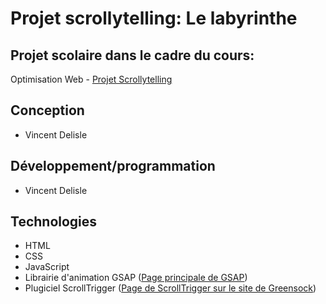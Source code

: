 # Projet scrollytelling: Le labyrinthe

## Projet scolaire dans le cadre du cours:
Optimisation Web - [Projet Scrollytelling](https://tim-montmorency.com/timdoc/582-424MO/projet-scrollytelling/)

## Conception
- Vincent Delisle

## Développement/programmation
- Vincent Delisle

## Technologies
- HTML
- CSS
- JavaScript
- Librairie d'animation GSAP ([Page principale de GSAP](https://gsap.com))
- Plugiciel ScrollTrigger ([Page de ScrollTrigger sur le site de Greensock](https://gsap.com/docs/v3/Plugins/ScrollTrigger/))
